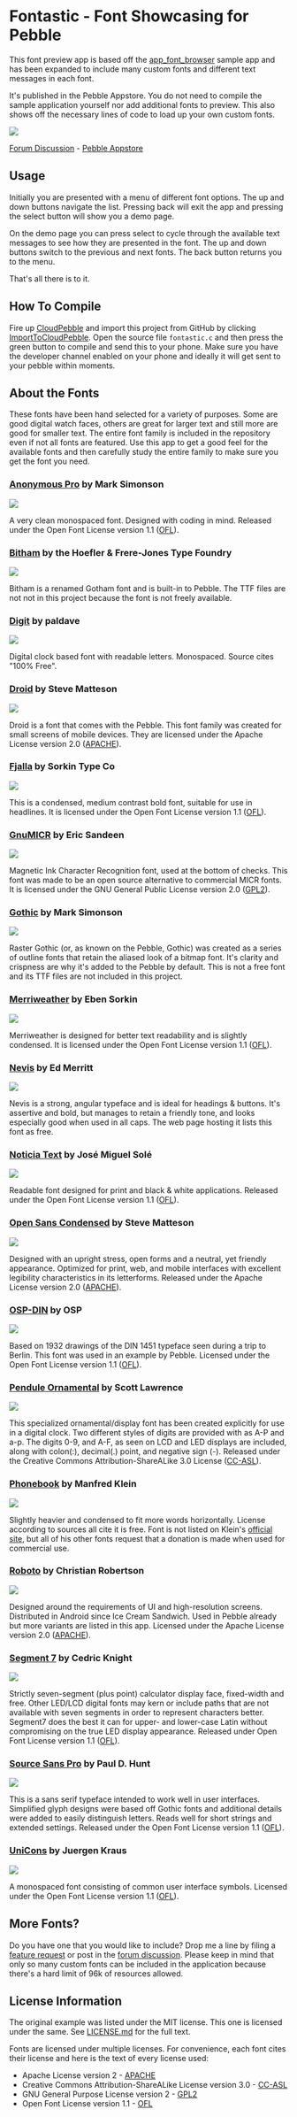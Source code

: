 Fontastic - Font Showcasing for Pebble
======================================

This font preview app is based off the [app_font_browser] sample app and has been expanded to include many custom fonts and different text messages in each font.

It's published in the Pebble Appstore.  You do not need to compile the sample application yourself nor add additional fonts to preview.  This also shows off the necessary lines of code to load up your own custom fonts.

[![](http://pblweb.com/badge/5498fac473268fc7d4000077/black/medium)](https://apps.getpebble.com/applications/5498fac473268fc7d4000077)

[Forum Discussion] - [Pebble Appstore](https://apps.getpebble.com/applications/5498fac473268fc7d4000077)


Usage
-----

Initially you are presented with a menu of different font options.  The up and down buttons navigate the list.  Pressing back will exit the app and pressing the select button will show you a demo page.

On the demo page you can press select to cycle through the available text messages to see how they are presented in the font.  The up and down buttons switch to the previous and next fonts.  The back button returns you to the menu.

That's all there is to it.


How To Compile
--------------

Fire up [CloudPebble] and import this project from GitHub by clicking [ImportToCloudPebble].  Open the source file `fontastic.c` and then press the green button to compile and send this to your phone.  Make sure you have the developer channel enabled on your phone and ideally it will get sent to your pebble within moments.


About the Fonts
---------------

These fonts have been hand selected for a variety of purposes.  Some are good digital watch faces, others are great for larger text and still more are good for smaller text.  The entire font family is included in the repository even if not all fonts are featured.  Use this app to get a good feel for the available fonts and then carefully study the entire family to make sure you get the font you need.


### [Anonymous Pro](http://www.marksimonson.com/fonts/view/anonymous-pro) by Mark Simonson

![](screenshots/anonymous-pro.png)

A very clean monospaced font.  Designed with coding in mind.  Released under the Open Font License version 1.1 ([OFL]).


### [Bitham](http://www.typography.com/fonts/gotham/overview/) by the Hoefler & Frere-Jones Type Foundry

![](screenshots/bitham.png)

Bitham is a renamed Gotham font and is built-in to Pebble.  The TTF files are not not in this project because the font is not freely available.


### [Digit](http://www.dafont.com/digit.font) by paldave

![](screenshots/digit.png)

Digital clock based font with readable letters.  Monospaced.  Source cites "100% Free".


### [Droid](https://github.com/android/platform_frameworks_base/tree/master/data/fonts) by Steve Matteson

![](screenshots/droid.png)

Droid is a font that comes with the Pebble.  This font family was created for small screens of mobile devices.  They are licensed under the Apache License version 2.0 ([APACHE]).


### [Fjalla](http://www.fontsquirrel.com/fonts/fjalla) by Sorkin Type Co

![](screenshots/fjalla.png)

This is a condensed, medium contrast bold font, suitable for use in headlines.  It is licensed under the Open Font License version 1.1 ([OFL]).


### [GnuMICR](http://www.sandeen.net/GnuMICR/) by Eric Sandeen

![](screenshots/gnumicr.png)

Magnetic Ink Character Recognition font, used at the bottom of checks.  This font was made to be an open source alternative to commercial MICR fonts.  It is licensed under the GNU General Public License version 2.0 ([GPL2]).


### [Gothic](http://www.myfonts.com/fonts/marksimonson/raster-gothic/) by Mark Simonson

![](screenshots/gothic.png)

Raster Gothic (or, as known on the Pebble, Gothic) was created as a series of outline fonts that retain the aliased look of a bitmap font.  It's clarity and crispness are why it's added to the Pebble by default.  This is not a free font and its TTF files are not included in this project.


### [Merriweather](http://www.fontsquirrel.com/fonts/merriweather) by Eben Sorkin

![](screenshots/merriweather.png)

Merriweather is designed for better text readability and is slightly condensed.  It is licensed under the Open Font License version 1.1 ([OFL]).


### [Nevis](http://tenbytwenty.com/?xxxx_posts=nevis) by Ed Merritt

![](screenshots/nevis.png)

Nevis is a strong, angular typeface and is ideal for headings & buttons. It's assertive and bold, but manages to retain a friendly tone, and looks especially good when used in all caps.  The web page hosting it lists this font as free.


### [Noticia Text](http://www.fontsquirrel.com/fonts/noticia-text) by José Miguel Solé

![](screenshots/noticia-text.png)

Readable font designed for print and black & white applications.  Released under the Open Font License version 1.1 ([OFL]).


### [Open Sans Condensed](https://www.google.com/fonts/specimen/Open+Sans+Condensed) by Steve Matteson

![](screenshots/open-sans-condensed.png)

Designed with an upright stress, open forms and a neutral, yet friendly appearance.  Optimized for print, web, and mobile interfaces with excellent legibility characteristics in its letterforms.  Released under the Apache License version 2.0 ([APACHE]).


### [OSP-DIN](http://ospublish.constantvzw.org/foundry/osp-din/) by OSP

![](screenshots/osp-din.png)

Based on 1932 drawings of the DIN 1451 typeface seen during a trip to Berlin.  This font was used in an example by Pebble.  Licensed under the Open Font License version 1.1 ([OFL]).


### [Pendule Ornamental](http://fontstruct.com/fontstructions/show/pendule_ornamental) by Scott Lawrence

![](screenshots/pendule-ornamental.png)

This specialized ornamental/display font has been created explicitly for use in a digital clock. Two different styles of digits are provided with as A-P and a-p. The digits 0-9, and A-F, as seen on LCD and LED displays are included, along with colon(:), decimal(.) point, and negative sign (-).  Released under the Creative Commons Attribution-ShareALike 3.0 License ([CC-ASL]).


### [Phonebook](http://www.1001freefonts.com/phonebook.font) by Manfred Klein

![](screenshots/phonebook.png)

Slightly heavier and condensed to fit more words horizontally.  License according to sources all cite it is free.  Font is not listed on Klein's [official site](http://manfred-klein.ina-mar.com/), but all of his other fonts request that a donation is made when used for commercial use.


### [Roboto](http://www.google.com/fonts/specimen/Roboto) by Christian Robertson

![](screenshots/roboto.png)

Designed around the requirements of UI and high-resolution screens.  Distributed in Android since Ice Cream Sandwich.  Used in Pebble already but more variants are listed in this app.  Licensed under the Apache License version 2.0 ([APACHE]).


### [Segment 7](http://openfontlibrary.org/en/font/segment7) by Cedric Knight

![](screenshots/segment-7.png)

Strictly seven-segment (plus point) calculator display face, fixed-width and free. Other LED/LCD digital fonts may kern or include paths that are not available with seven segments in order to represent characters better. Segment7 does the best it can for upper- and lower-case Latin without compromising on the true LED display appearance.  Released under Open Font License version 1.1 ([OFL]).


### [Source Sans Pro](https://github.com/adobe-fonts/source-sans-pro) by Paul D. Hunt

![](screenshots/source-sans-pro.png)

This is a sans serif typeface intended to work well in user interfaces.  Simplified glyph designs were based off Gothic fonts and additional details were added to easily distinguish letters.  Reads well for short strings and extended settings.  Released under the Open Font License version 1.1 ([OFL]).


### [UniCons](http://openfontlibrary.org/font/unicons) by Juergen Kraus

![](screenshots/unicons.png)

A monospaced font consisting of common user interface symbols.  Licensed under the Open Font License version 1.1 ([OFL]).


More Fonts?
-----------

Do you have one that you would like to include?  Drop me a line by filing a [feature request](https://github.com/fidian/pebble-fontastic/issues) or post in the [forum discussion].  Please keep in mind that only so many custom fonts can be included in the application because there's a hard limit of 96k of resources allowed.


License Information
-------------------

The original example was listed under the MIT license.  This one is licensed under the same.  See [LICENSE.md](LICENSE.md) for the full text.

Fonts are licensed under multiple licenses.  For convenience, each font cites their license and here is the text of every license used:

* Apache License version 2 - [APACHE]
* Creative Commons Attribution-ShareALike License version 3.0 - [CC-ASL]
* GNU General Purpose License version 2 - [GPL2]
* Open Font License version 1.1 - [OFL]


[APACHE]: APACHE.md
[app_font_browser]: https://github.com/pebble/pebble-sdk-examples/tree/master/watchapps/app_font_browser
[CC-ASL]: CC-ASL.md
[CloudPebble]: https://cloudpebble.net/
[Forum Discussion]: http://forums.getpebble.com/discussion/18957
[GPL2]: GPL2.md
[ImportToCloudPebble]: https://cloudpebble.net/ide/import/github/fidian/pebble-fontastic/
[OFL]: OFL.md
